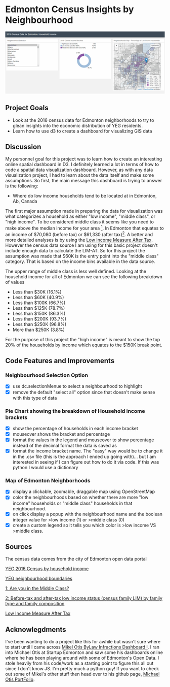 # Edmonton Census Insights by Neighbourhood
![](dashboard_preview.gif)

## Project Goals

* Look at the 2016 census data for Edmonton neighborhoods to try to glean insights into the economic distribution of YEG residents.
* Learn how to use d3 to create a dashboard for visualizing GIS data

## Discussion

My personnel goal for this project was to learn how to create an interesting online spatial dashboard in D3. I definitely learned a lot in terms of how to code a spatial data visualization dashboard. However, as with any data visualization project, I had to learn about the data itself and make some assumptions. So first, the main message this dashboard is trying to answer is the following:

* Where do low income households tend to be located at in Edmonton, Ab, Canada

The first major assumption made in preparing the data for visualization was what categorizes a household as either "low income", "middle class", or "high income". To be considered middle class it seems like you need to make above the median income for your area [<sup>1</sup>](https://www.macleans.ca/economy/money-economy/are-you-in-the-middle-class/). In Edmonton that equates to an income of $70,080 (before tax) or $61,330 (after tax)[<sup>2</sup>](https://www150.statcan.gc.ca/t1/tbl1/en/tv.action?pid=1110001501&pickMembers%5B0%5D=1.35). A better and more detailed analyses is by using the [Low Income Measure After Tax](https://www150.statcan.gc.ca/n1/pub/75f0002m/75f0002m2018002-eng.htm). However the census data source I am using for this basic project doesn't include enough data to calculate the LIM-AT. So for this project the assumption was made that $60K is the entry point into the "middle class" category. That is based on the income bins available in the data source.

The upper range of middle class is less well defined. Looking at the household income for all of Edmonton we can see the following breakdown of values

* Less than $30K (16.1%)
* Less than $60K (40.9%)
* Less than $100K (66.7%)
* Less than $125K (78.7%)
* Less than $150K (86.3%)
* Less than $200K (93.7%)
* Less than $250K (96.8%)
* More than $250K (3.8%)

For the purpose of this project the "high income" is meant to show the top 20% of the households by income which equates to the $150K break point.

## Code Features and Improvements

### Neighbourhood Selection Option

- [x] use dc.selectionMenue to select a neighbourhood to highlight
- [x] remove the default "select all" option since that doesn't make sense with this type of data

### Pie Chart showing the breakdown of Household income brackets

- [x] show the percentage of households in each income bracket
- [x] mouseover shows the bracket and percentage
- [x] format the values in the legend and mouseover to show percentage instead of the decimal format the data is saved as
- [x] format the income bracket name. The "easy" way would be to change it in the .csv file (this is the approach I ended up going with)... but I am interested in seeing if I can figure out how to do it via code. If this was python I would use a dictionary

### Map of Edmonton Neighborhoods

- [x] display a clickable, zoomable, draggable map using OpenStreetMap
- [x] color the neighbourhoods based on whether there are more "low income" households or "middle class" households in that neighbourhood.
- [x] on click display a popup with the neighbourhood name and the boolean integer value for >low income (1) or >middle class (0)
- [x] create a custom legend so it tells you which color is  >low income VS >middle class.

## Sources

The census data comes from the city of Edmonton open data portal

[YEG 2016 Census by household income](https://data.edmonton.ca/Census/2016-Census-Population-by-Household-Income-Neighbo/jkjx-2hix)

<!--[YEG 2016 Census Population by Age Range](https://data.edmonton.ca/Census/2016-Census-Population-by-Age-Range-Neighbourhood-/phd4-y42v)-->

[YEG neighbourhood boundaries](https://data.edmonton.ca/Geospatial-Boundaries/City-of-Edmonton-Neighbourhood-Boundaries/jfvj-x253)

[1: Are you in the Middle Class?](https://www.macleans.ca/economy/money-economy/are-you-in-the-middle-class/)

[2: Before-tax and after-tax low income status (census family LIM) by family type and family composition](https://www150.statcan.gc.ca/t1/tbl1/en/tv.action?pid=1110001501&pickMembers%5B0%5D=1.35)

[Low Income Measure After Tax](https://www150.statcan.gc.ca/n1/pub/75f0002m/75f0002m2018002-eng.htm)

## Acknowlegdments

I've been wanting to do a project like this for awhile but wasn't sure where to start until I came across [Mikel Otis ByLaw Infractions Dashboard I](https://github.com/Edmonton-Open-Data/Edmonton-Bylaw-Infractions-I/blob/master/README.md#bylaw-infractions-dashboard-i). I ran into Michael Otis at Startup Edmonton and saw some his dashboards online where he has been playing around with some of Edmonton's Open Data. I stole heavily from his code/work as a starting point to figure this all out since I don't know JS. I'm pretty much a python guy! If you want to check out some of Mikel's other stuff then head over to his github page, [Michael Otis PortFolio](https://mikelotis.github.io).
